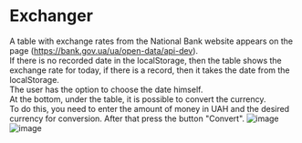 # Exchanger
A table with exchange rates from the National Bank website appears on the page (https://bank.gov.ua/ua/open-data/api-dev).  
If there is no recorded date in the localStorage, then the table shows the exchange rate for today, if there is a record, then it takes the date from the localStorage.  
The user has the option to choose the date himself.  
At the bottom, under the table, it is possible to convert the currency.  
To do this, you need to enter the amount of money in UAH and the desired currency for conversion. After that press the button "Convert".
![image](https://user-images.githubusercontent.com/88940299/162613031-5091fd3e-fb34-45e6-b937-561b58cb757c.png)
![image](https://user-images.githubusercontent.com/88940299/162613040-d41a2b37-8b61-48b4-a062-46760cee7e60.png)
